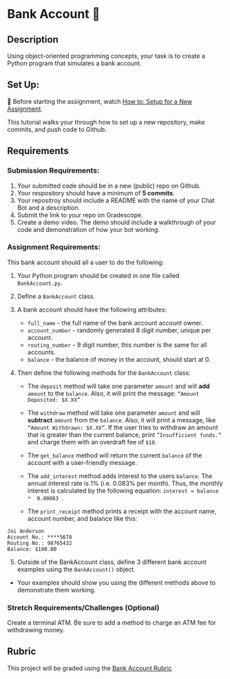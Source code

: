 # Bank Account 🏦

## Description
Using object-oriented programming concepts, your task is to create a Python program that simulates a bank account.

## Set Up:
🚨  Before starting the assignment, watch [How to: Setup for a New Assignment](https://youtu.be/MCbDO8IpqZM). 

This tutorial walks your through how to set up a new repository, make commits, and push code to Github.


## Requirements

### Submission Requirements:
1. Your submitted code should be in a new (public) repo on Github.
1. Your respository should have a minimum of **5 commits**. 
1. Your repositroy should include a README with the name of your Chat Bot and a description.
1. Submit the link to your repo on Gradescope.
1. Create a demo video. The demo should include a walkthrough of your code and demonstration of how your bot working.


### Assignment Requirements:

This bank account should all a user to do  the following:

1. Your Python program should be created in one file called `BankAccount.py`. 

1. Define a `BankAccount` class.

1. A bank account should have the following attributes:
   * `full_name` - the full name of the bank account account owner.
   * `account_number` - randomly generated 8 digit number, unique per account.
   * `routing_number` - 9 digit number, this number is the same for all accounts.
   * `balance` - the balance of money in the account, should start at 0.

4. Then define the following methods for the `BankAccount` class:
   * The `deposit` method will take one parameter `amount` and will **add** `amount` to the `balance`. Also, it will print the message: `“Amount Deposited: $X.XX”`

   * The `withdraw` method will take one parameter `amount` and will **subtract** `amount` from the `balance`. Also, it will print a message, like `“Amount Withdrawn: $X.XX”`. If the user tries to withdraw an amount that is greater than the current balance, print `”Insufficient funds.”` and charge them with an overdraft fee of `$10`.

   * The `get_balance` method will return the current `balance` of the account with a user-friendly message.
   
   * The `add_interest` method adds interest to the users `balance`. The annual interest rate is 1% (i.e. 0.083% per month). Thus, the monthly interest is calculated by the following equation: `interest = balance *  0.00083 `. 

   * The `print_receipt` method prints a receipt with the account name, account number, and balance like this:
  ```
  Joi Anderson
  Account No.: ****5678
  Routing No.: 98765432
  Balance: $100.00 

  ```
  
  5. Outside of the BankAccount class, define 3 different bank account examples using the `BankAccount()` object.
   *  Your examples should show you using the different methods above to demonstrate them working.
  

### Stretch Requirements/Challenges (Optional)
Create a terminal ATM. Be sure to add a method to charge an ATM fee for withdrawing money.

## Rubric
This project will be graded using the [Bank Account Rubric](https://docs.google.com/document/d/1Imm_hjdENa3O2KE-VaFWVAalNp35VJ8TzC_d1UJa07w/edit?usp=sharing/copy)
